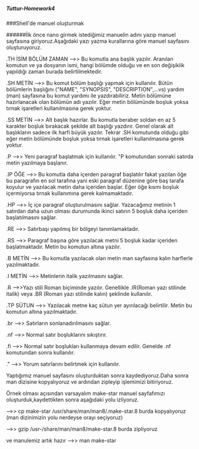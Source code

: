 ##### Tuttur-Homework4

###Shell'de manuel oluşturmak

######İlk önce nano girmek istediğimiz manuelin adını yazıp manuel sayfasına giriyoruz.Aşağıdaki yazı yazma kurallarına göre manuel sayfasını oluşturuyoruz.

.TH İSİM BÖLÜM ZAMAN -->> Bu komutla ana başlık yazılır. Aranılan komutun ve ya dosyanın ismi, hangi bölümde olduğu ve en son değişiklik yapıldığı zaman burada belirtilmektedir.

.SH METİN -->> Bu komut bölüm başlığı yapmak için kullanılır. Bütün bölümlerin başlığını ("NAME", "SYNOPSIS", "DESCRIPTION",...vs) yardım (man) sayfasına bu komut yardımı ile yazdırabiliriz. Metin bölümüne hazırlanacak olan bölümün adı yazılır. Eğer metin bölümünde boşluk yoksa tırnak işaretleri kullanılmasına gerek yoktur.

.SS METİN -->> Alt başlık hazırlar. Bu komutla beraber soldan en az 5 karakter boşluk bırakacak şekilde alt başlığı yazdırır. Genel olarak alt başlıkların sadece ilk harfi büyük yazılır. Tekrar .SH komutunda olduğu gibi eğer metin bölümünde boşluk yoksa tırnak işaretleri kullanılmasına gerek yoktur.

.P -->> Yeni paragraf başlatmak için kullanılır. "P komutundan sonraki satırda metin yazılmaya başlanır.

.IP ÖĞE -->> Bu komutla daha içerden paragraf başlatılır fakat yazılan öğe bu paragrafın en sol tarafına yani eski paragraf düzenine göre baş tarafa koyulur ve yazılacak metin daha içeriden başlar. Eğer öğe kısmı boşluk içermiyorsa tırnak kullanımına gerek kalmamaktadır.

.HP -->> İç içe paragraf oluşturulmasını sağlar. Yazacağımız metinin 1 satırdan daha uzun olması durumunda ikinci satırın 5 boşluk daha içeriden başlatılmasını sağlar.

.RE -->> Satırbaşı yapılmış bir bölgeyi tanımlamaktadır.

.RS -->> Paragraf başına göre yazılacak metni 5 boşluk kadar içeriden başlatmaktadır. Metin bu komutun altına yazılır.

.B METİN -->> Bu komutla yazılacak olan metin man sayfasına kalın harflerle yazılmaktadır.

.I METİN -->> Metinlerin italik yazılmasını sağlar.

.R -->>Yazı stili Roman biçiminde yazılır. Genellikle .IR(Roman yazı stilinde italik) veya .BR (Roman yazı stilinde kalın) şeklinde kullanılır.

.TP SÜTUN -->> Yazılacak metne kaç sütun yer ayırılacağı belirtilir. Metin bu komutun altına yazılmaktadır.

.br -->> Satırların sonlanadırılmasını sağlar.

.nf -->> Normal satır boşluklarını sıkıştırır.

.fi -->> Normal satır boşlukları kullanmaya devam edilir. Genelde .nf komutundan sonra kullanılır.

.\" -->> Yorum satırlarını belirtmek için kullanılır.

Yaptığımız manuel sayfasını oluşturduktan sonra kaydediyoruz.Daha sonra man dizisine kopyalıyoruz ve ardından zipleyip işlemimizi bitiriyoruz.

Örnek olması açısından varsayalım make-star manuel sayfafımızı oluşturduk,kaydettikten sonra aşağıdaki yolu izliyoruz.

-->> cp make-star /usr/share/man/man8/.make-star.8 burda kopyalıyoruz (man dizinimizin yolu nerdeyse orayı seçiyoruz)

-->> gzip /usr-/share/man/man8/make-star.8 burda zipliyoruz

ve manulemiz artık hazır -->> man make-star
